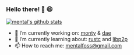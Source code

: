 ### Hello there! 👋 :smile:

[![mental's github stats](https://github-readme-stats.vercel.app/api?username=mental32&theme=dark&show_icons=true&count_private=true)](https://github.com/anuraghazra/github-readme-stats)

  * 🔭 I’m currently working on: [monty](https://github.com/mental32/monty) & [dae](https://github.com/mental32/dae)
  * 🌱 I’m currently learning about: [rustc](https://rustc-dev-guide.rust-lang.org/) and [libp2p](https://libp2p.io)
  * 📫 How to reach me: mentalfoss@gmail.com
<!--  * 🎥 I now [stream on twitch](https://www.twitch.tv/0xmental) most days! (GMT+3 from 9pm) -->
